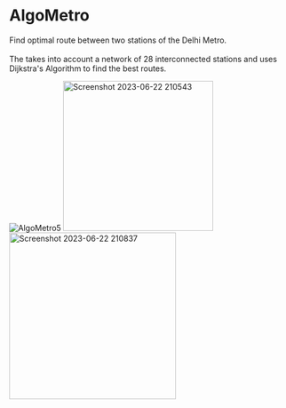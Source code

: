 # AlgoMetro
Find optimal route between two stations of the Delhi Metro.<br></br>
The takes into account a network of 28 interconnected stations and uses Dijkstra's Algorithm to find the best routes.

![AlgoMetro5](https://github.com/71203mayank/AlgoMetro/assets/122230731/7108178c-4326-43d3-a659-7bd9ba743336)
<img width="270" alt="Screenshot 2023-06-22 210543" src="https://github.com/71203mayank/AlgoMetro/assets/122230731/40e90fcf-2c72-41a0-8424-fa69dcb13ac4">
<img width="300" alt="Screenshot 2023-06-22 210837" src="https://github.com/71203mayank/AlgoMetro/assets/122230731/f4968fe8-09ea-438f-ada0-3027e567d552">

